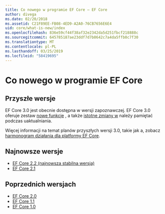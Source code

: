```yaml
---
title: Co nowego w programie EF Core — EF Core
author: divega
ms.date: 02/20/2018
ms.assetid: C21F89EE-FB08-4ED9-A2A0-76CB7656E6E4
uid: core/what-is-new/index
ms.openlocfilehash: 836e59cf44f38af32e2342da5d251fbcf218888c
ms.sourcegitcommit: 645785187ae23ddf7d7b0642c7a4da5ffb0c7f30
ms.translationtype: MT
ms.contentlocale: pl-PL
ms.lasthandoff: 03/25/2019
ms.locfileid: "58419695"
---
```

# <a name="what-is-new-in-ef-core"></a>Co nowego w programie EF Core

## <a name="future-releases"></a>Przyszłe wersje

EF Core 3.0 jest obecnie dostępna w wersji zapoznawczej. EF Core 3.0 oferuje zestaw [nowe funkcje](xref:core/what-is-new/ef-core-3.0/features) , a także [istotne zmiany w](xref:core/what-is-new/ef-core-3.0/breaking-changes) należy pamiętać podczas uaktualniania.

Więcej informacji na temat planów przyszłych wersji 3.0, takie jak a, zobacz [harmonogram działania dla platformy EF Core](xref:core/what-is-new/roadmap).

## <a name="recent-releases"></a>Najnowsze wersje

- [EF Core 2.2 (najnowsza stabilna wersja)](xref:core/what-is-new/ef-core-2.2)
- [EF Core 2.1](xref:core/what-is-new/ef-core-2.1)

## <a name="past-releases"></a>Poprzednich wersjach

- [EF Core 2.0](xref:core/what-is-new/ef-core-2.0)
- [EF Core 1.1](xref:core/what-is-new/ef-core-1.1)
- [EF Core 1.0](xref:core/what-is-new/ef-core-1.0)
